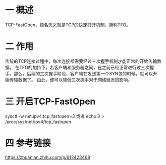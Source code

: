 # 一 概述
  TCP-FastOpen，顾名思义就是TCP的快速打开机制，简称TFO。
# 二 作用
  传统的TCP连接过程中，每次连接都需要经过三次握手机制才能正常的开始传输数据。
  在TFO的加持下，若客户端和服务器之间，在之前已经正常进行过三次握手。那么，后续的三次握手阶段，客户端在发送第一个SYN包的时候，就可以开始传输数据了。
  由此，便可以降低三次握手对于网络延迟的影响。
# 三 开启TCP-FastOpen
  sysctl -w net.ipv4.tcp_fastopen=3
  或者
  echo 3 > /proc/sys/net/ipv4/tcp_fastopen
# 四 参考链接
  https://zhuanlan.zhihu.com/p/612423468
